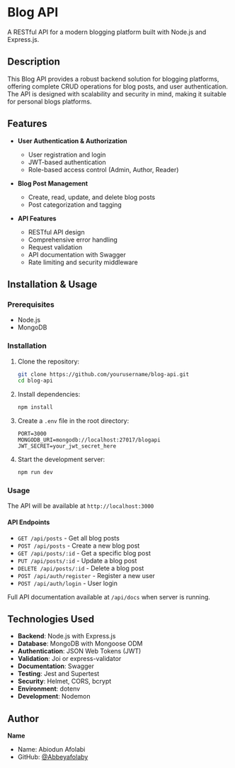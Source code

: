 # Blog API

A RESTful API for a modern blogging platform built with Node.js and Express.js.

## Description

This Blog API provides a robust backend solution for blogging platforms, offering complete CRUD operations for blog posts, and user authentication. The API is designed with scalability and security in mind, making it suitable for personal blogs platforms.

## Features

- **User Authentication & Authorization**
  - User registration and login
  - JWT-based authentication
  - Role-based access control (Admin, Author, Reader)

- **Blog Post Management**
  - Create, read, update, and delete blog posts
  - Post categorization and tagging


- **API Features**
  - RESTful API design
  - Comprehensive error handling
  - Request validation
  - API documentation with Swagger
  - Rate limiting and security middleware

## Installation & Usage

### Prerequisites
- Node.js
- MongoDB

### Installation
1. Clone the repository:
   ```bash
   git clone https://github.com/yourusername/blog-api.git
   cd blog-api
   ```

2. Install dependencies:
   ```bash
   npm install
   ```

3. Create a `.env` file in the root directory:
   ```env
   PORT=3000
   MONGODB_URI=mongodb://localhost:27017/blogapi
   JWT_SECRET=your_jwt_secret_here
   ```

4. Start the development server:
   ```bash
   npm run dev
   ```

### Usage
The API will be available at `http://localhost:3000`

#### API Endpoints
- `GET /api/posts` - Get all blog posts
- `POST /api/posts` - Create a new blog post
- `GET /api/posts/:id` - Get a specific blog post
- `PUT /api/posts/:id` - Update a blog post
- `DELETE /api/posts/:id` - Delete a blog post
- `POST /api/auth/register` - Register a new user
- `POST /api/auth/login` - User login

Full API documentation available at `/api/docs` when server is running.

## Technologies Used

- **Backend**: Node.js with Express.js
- **Database**: MongoDB with Mongoose ODM
- **Authentication**: JSON Web Tokens (JWT)
- **Validation**: Joi or express-validator
- **Documentation**: Swagger
- **Testing**: Jest and Supertest
- **Security**: Helmet, CORS, bcrypt
- **Environment**: dotenv
- **Development**: Nodemon

## Author

**Name**
- Name: Abiodun Afolabi
- GitHub: [@Abbeyafolaby](https://github.com/Abbeyafolaby)
